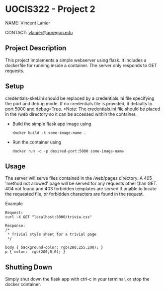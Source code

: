 # UOCIS322 - Project 2 #

NAME: Vincent Lanier

CONTACT: vlanier@uoregon.edu

## Project Description

This project implements a simple webserver using flask. It includes a dockerfile for running inside a container.
The server only responds to GET requests.

## Setup

credentials-skel.ini should be replaced by a credentials.ini file specifying the port and debug mode. If no credentials file is provided, it defaults to
port 5000 and debug=True. *Note: The credentials.ini file should be placed in the /web directory so it can be accessed within the container.

* Build the simple flask app image using
  ```
  docker build -t some-image-name .
  ```

* Run the container using
  ```
  docker run -d -p desired-port:5000 some-image-name
  ```

## Usage

The server will serve files contained in the /web/pages directory. A 405 'method not allowed' page will be served for any requests other than GET.
404 not found and 403 forbidden templates are served if unable to locate the requested file, or forbidden characters are found in the request.

Example
```
Request:
curl -X GET "localhost:5000/trivia.css"

Response:
/*
 * Trivial style sheet for a trivial page
 */

body { background-color: rgb(200,255,200); }
p { color:  rgb(200,0,0); }
```

## Shutting Down

Simply shut down the flask app with ctrl-c in your terminal, or stop the docker container.
